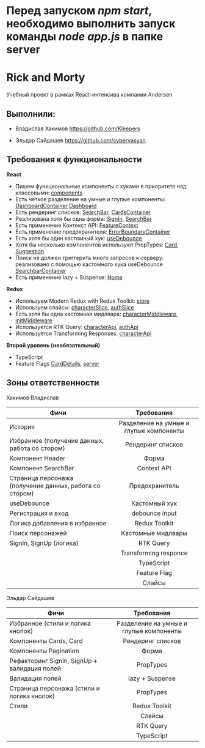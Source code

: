 # Перед запуском *npm start*, необходимо выполнить запуск команды *node app.js* в папке server


# Rick and Morty

Учебный проект в рамках React-интенсива компании Andersen

## Выполнили:

- Владислав Хакимов https://github.com/Kleepers

- Эльдар Сайдашев https://github.com/cybervasyan


## Требования к функциональности

**React**

  - Пишем функциональные компоненты c хуками в приоритете над классовыми: [components](https://github.com/Kleepers/andersen-react/tree/main/src/components)
  - Есть четкое разделение на умные и глупые компоненты: [DashboardContainer](https://github.com/Kleepers/andersen-react/blob/main/src/components/Dashboard/DashboardContainer.tsx) [Dashboard](https://github.com/Kleepers/andersen-react/blob/main/src/components/Dashboard/Dashboard.tsx)
  - Есть рендеринг списков: [SearchBar](https://github.com/Kleepers/andersen-react/blob/main/src/components/SearchBar/SearchBar.tsx), [CardsContainer](https://github.com/Kleepers/andersen-react/blob/main/src/components/Cards/CardsContainer.tsx)
  - Реализована хотя бы одна форма: [SignIn](https://github.com/Kleepers/andersen-react/blob/main/src/components/SignIn/SignIn.tsx), [SearchBar](https://github.com/Kleepers/andersen-react/blob/main/src/components/SearchBar/SearchBar.tsx)
  - Есть применение Контекст API: [FeatureContext](https://github.com/Kleepers/andersen-react/blob/main/src/app/FeatureContext.tsx)
  - Есть применение предохранителя: [ErrorBoundaryContainer](https://github.com/Kleepers/andersen-react/blob/main/src/components/ErrorBoundary/ErrorBoundaryContainer.tsx)
  - Есть хотя бы один кастомный хук: [useDebounce](https://github.com/Kleepers/andersen-react/blob/main/src/hooks/useDebounce.ts)
  - Хотя бы несколько компонентов используют PropTypes: [Card](https://github.com/Kleepers/andersen-react/blob/main/src/components/Cards/Card.tsx), [Suggestion](https://github.com/Kleepers/andersen-react/blob/main/src/components/Suggestion/Suggestion.tsx)
  - Поиск не должен триггерить много запросов к серверу: реализовано с помощью кастомного хука useDebounce [SearchbarContainer](https://github.com/Kleepers/andersen-react/blob/main/src/components/SearchBar/SearchBarContainer.tsx)
  - Есть применение lazy + Suspense: [Home](https://github.com/Kleepers/andersen-react/blob/main/src/components/Home/Home.tsx)

**Redux**

  - Используем Modern Redux with Redux Toolkit: [store](https://github.com/Kleepers/andersen-react/blob/main/src/app/store.ts)
  - Используем слайсы: [characterSlice](https://github.com/Kleepers/andersen-react/blob/main/src/features/characterSlice.ts), [authSlice](https://github.com/Kleepers/andersen-react/blob/main/src/features/authSlice.ts)
  - Есть хотя бы одна кастомная мидлвара: [characterMiddleware](https://github.com/Kleepers/andersen-react/blob/main/src/middleware/characterMiddleware.ts), [initMiddleware](https://github.com/Kleepers/andersen-react/blob/main/src/middleware/initMiddleware.ts)
  - Используется RTK Query: [characterApi](https://github.com/Kleepers/andersen-react/blob/main/src/services/characterApi.tsx), [authApi](https://github.com/Kleepers/andersen-react/blob/main/src/services/authApi.ts)
  - Используется Transforming Responses: [characterApi](https://github.com/Kleepers/andersen-react/blob/main/src/services/characterApi.tsx)
  
**Второй уровень (необязательный)**

  - TypeScript
  - Feature Flags [CardDetails](https://github.com/Kleepers/andersen-react/blob/main/src/components/CardDetails/CardDetails.tsx), [server](https://github.com/Kleepers/andersen-react/tree/main/server)


## Зоны ответственности

Хакимов Владислав

| Фичи | Требования
| ------------- |:-------------:|
| История | Разделение на умные и глупые компоненты
| Избранное (получение данных, работа со стором) | Рендеринг списков
| Компонент Header | Форма
| Компонент  SearchBar | Context API
| Страница персонажа (получение данных, работа со стором) | Предохранитель
| useDebounce | Кастомный хук
| Регистрация и вход | debounce input
| Логика добавления в избранное | Redux Toolkit
| Поиск персонажей  | Кастомные мидлвары
| SignIn, SignUp (логика) | RTK Query
|   | Transforming responce
|   | TypeScript
|   | Feature Flag
|   | Слайсы

Эльдар Сайдашев

| Фичи | Требования
| ------------- |:-------------:|
| Избранное (стили и логика кнопок) | Разделение на умные и глупые компоненты
| Компоненты Cards, Card | Рендеринг списков
| Компоненты Pagination | Форма
| Рефакторинг SignIn, SignUp + валидация полей | PropTypes
| Валидация полей | lazy + Suspense
| Страница персонажа (стили и логика кнопок) | PropTypes
| Стили | Redux Toolkit
|  | Слайсы 
|   | RTK Query
|   | TypeScript

